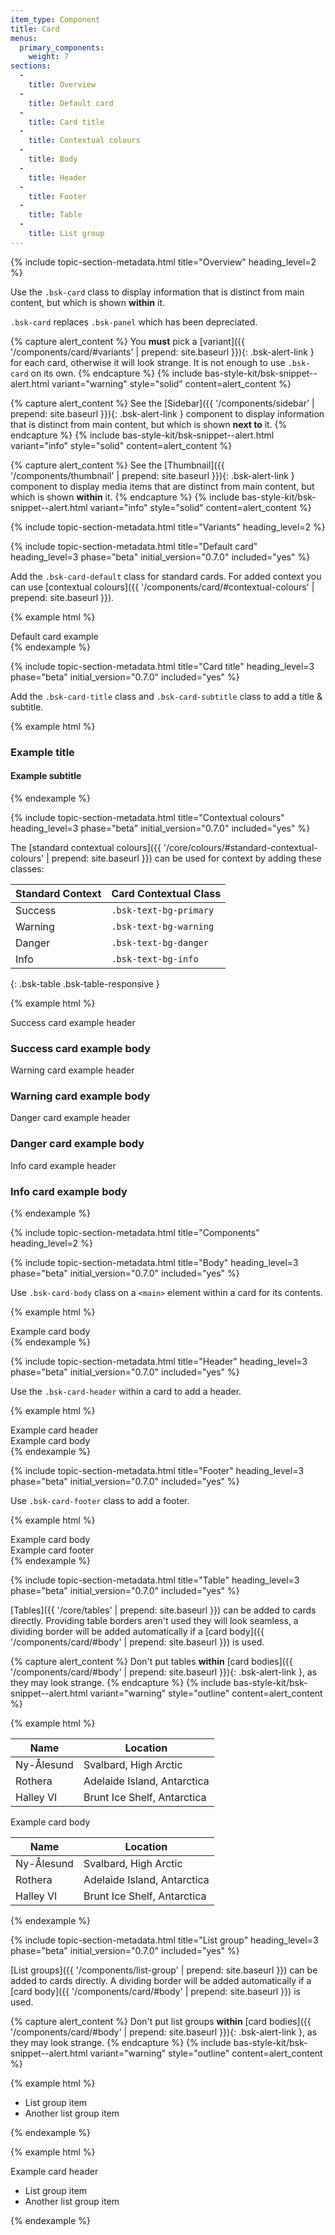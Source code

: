 ```yaml
---
item_type: Component
title: Card
menus:
  primary_components:
    weight: 7
sections:
  -
    title: Overview
  -
    title: Default card
  -
    title: Card title
  -
    title: Contextual colours
  -
    title: Body
  -
    title: Header
  -
    title: Footer
  -
    title: Table
  -
    title: List group
---
```


{% include topic-section-metadata.html
  title="Overview"
  heading_level=2
%}

Use the `.bsk-card` class to display information that is distinct from main content, but which is shown **within** it.  

`.bsk-card` replaces `.bsk-panel` which has been depreciated.

{% capture alert_content %}
You **must** pick a [variant]({{ '/components/card/#variants' | prepend: site.baseurl }}){: .bsk-alert-link } for each
card, otherwise it will look strange. It is not enough to use `.bsk-card` on its own.
{% endcapture %}
{% include bas-style-kit/bsk-snippet--alert.html
  variant="warning"
  style="solid"
  content=alert_content
%}

{% capture alert_content %}
See the [Sidebar]({{ '/components/sidebar' | prepend: site.baseurl }}){: .bsk-alert-link } component to display
information that is distinct from main content, but which is shown **next to** it.
{% endcapture %}
{% include bas-style-kit/bsk-snippet--alert.html
  variant="info"
  style="solid"
  content=alert_content
%}

{% capture alert_content %}
See the [Thumbnail]({{ '/components/thumbnail' | prepend: site.baseurl }}){: .bsk-alert-link } component to display
media items that are distinct from main content, but which is shown **within** it.
{% endcapture %}
{% include bas-style-kit/bsk-snippet--alert.html
  variant="info"
  style="solid"
  content=alert_content
%}

{% include topic-section-metadata.html
  title="Variants"
  heading_level=2
%}

{% include topic-section-metadata.html
  title="Default card"
  heading_level=3
  phase="beta"
  initial_version="0.7.0"
  included="yes"
%}

Add the `.bsk-card-default` class for standard cards. For added context you can use
[contextual colours]({{ '/components/card/#contextual-colours' | prepend: site.baseurl }}).

{% example html %}
<div class="bsk-card">
  <div class="bsk-card-body">
    Default card example
  </div>
</div>
{% endexample %}

{% include topic-section-metadata.html
  title="Card title"
  heading_level=3
  phase="beta"
  initial_version="0.7.0"
  included="yes"
%}

Add the `.bsk-card-title` class and `.bsk-card-subtitle` class to add a title & subtitle.

{% example html %}
<div class="bsk-card">
  <div class="bsk-card-body">
    <h3 class="bsk-card-title">Example title</h3>
    <h4 class="bsk-card-subtitle bsk-text-muted">Example subtitle</h4>
  </div>
</div>
{% endexample %}

{% include topic-section-metadata.html
  title="Contextual colours"
  heading_level=3
  phase="beta"
  initial_version="0.7.0"
  included="yes"
%}

The [standard contextual colours]({{ '/core/colours/#standard-contextual-colours' | prepend: site.baseurl }}) can be
used for context by adding these classes:

| Standard Context | Card Contextual Class     |
| ---------------- | -------------------------- |
| Success          | `.bsk-text-bg-primary`       |
| Warning          | `.bsk-text-bg-warning`       |
| Danger           | `.bsk-text-bg-danger`        |
| Info             | `.bsk-text-bg-info`          |
{: .bsk-table .bsk-table-responsive }

{% example html %}
<div class="bsk-card bsk-text-bg-primary">
  <div class="bsk-card-header">Success card example header</div>
  <div class="bsk-card-body">
    <h3 class="bsk-card-title">Success card example body</h3>
  </div>
</div>

<div class="bsk-card bsk-text-bg-warning">
  <div class="bsk-card-header">Warning card example header</div>
  <div class="bsk-card-body">
    <h3 class="bsk-card-title">Warning card example body</h3>
  </div>
</div>

<div class="bsk-card bsk-text-bg-danger">
  <div class="bsk-card-header">Danger card example header</div>
  <div class="bsk-card-body">
    <h3 class="bsk-card-title">Danger card example body</h3>
  </div>
</div>

<div class="bsk-card bsk-text-bg-info">
  <div class="bsk-card-header">Info card example header</div>
  <div class="bsk-card-body">
    <h3 class="bsk-card-title">Info card example body</h3>
  </div>
</div>
{% endexample %}

{% include topic-section-metadata.html
  title="Components"
  heading_level=2
%}

{% include topic-section-metadata.html
  title="Body"
  heading_level=3
  phase="beta"
  initial_version="0.7.0"
  included="yes"
%}

Use `.bsk-card-body` class on a <code>&lt;main&gt;</code> element within a card for its contents.

{% example html %}
<div class="bsk-card">
  <main class="bsk-card-body">
    Example card body
  </main>
</div>
{% endexample %}

{% include topic-section-metadata.html
  title="Header"
  heading_level=3
  phase="beta"
  initial_version="0.7.0"
  included="yes"
%}

Use the `.bsk-card-header` within a card to add a header.

{% example html %}
<div class="bsk-card">
  <div class="bsk-card-header">
    Example card header
  </div>
  <div class="bsk-card-body">
    Example card body
  </div>
</div>
{% endexample %}

{% include topic-section-metadata.html
  title="Footer"
  heading_level=3
  phase="beta"
  initial_version="0.7.0"
  included="yes"
%}

Use `.bsk-card-footer` class  to add a footer.

{% example html %}
<div class="bsk-card">
  <div class="bsk-card-body">
    Example card body
  </div>
  <div class="bsk-card-footer">
    Example card footer
  </div>
</div>
{% endexample %}

{% include topic-section-metadata.html
  title="Table"
  heading_level=3
  phase="beta"
  initial_version="0.7.0"
  included="yes"
%}

[Tables]({{ '/core/tables' | prepend: site.baseurl }}) can be added to cards directly. Providing table borders aren't
used they will look seamless, a dividing border will be added automatically if a
[card body]({{ '/components/card/#body' | prepend: site.baseurl }}) is used.

{% capture alert_content %}
Don't put tables **within** [card bodies]({{ '/components/card/#body' | prepend: site.baseurl }}){: .bsk-alert-link },
as they may look strange.
{% endcapture %}
{% include bas-style-kit/bsk-snippet--alert.html
  variant="warning"
  style="outline"
  content=alert_content
%}

{% example html %}
<div class="bsk-card">
  <table class="bsk-table">
    <thead>
      <tr>
        <th>Name</th>
        <th>Location</th>
      </tr>
    </thead>
    <tbody>
      <tr>
        <td>Ny-Ålesund</td>
        <td>Svalbard, High Arctic</td>
      </tr>
      <tr>
        <td>Rothera</td>
        <td>Adelaide Island, Antarctica</td>
      </tr>
      <tr>
        <td>Halley VI</td>
        <td>Brunt Ice Shelf, Antarctica</td>
      </tr>
    </tbody>
  </table>
</div>

<div class="bsk-card">
  <main class="bsk-card-body">
    Example card body
  </main>
  <table class="bsk-table">
    <thead>
      <tr>
        <th>Name</th>
        <th>Location</th>
      </tr>
    </thead>
    <tbody>
      <tr>
        <td>Ny-Ålesund</td>
        <td>Svalbard, High Arctic</td>
      </tr>
      <tr>
        <td>Rothera</td>
        <td>Adelaide Island, Antarctica</td>
      </tr>
      <tr>
        <td>Halley VI</td>
        <td>Brunt Ice Shelf, Antarctica</td>
      </tr>
    </tbody>
  </table>
</div>
{% endexample %}

{% include topic-section-metadata.html
  title="List group"
  heading_level=3
  phase="beta"
  initial_version="0.7.0"
  included="yes"
%}

[List groups]({{ '/components/list-group' | prepend: site.baseurl }}) can be added to cards directly. A dividing border
will be added automatically if a [card body]({{ '/components/card/#body' | prepend: site.baseurl }}) is used.

{% capture alert_content %}
Don't put list groups **within**
[card bodies]({{ '/components/card/#body' | prepend: site.baseurl }}){: .bsk-alert-link }, as they may look strange.
{% endcapture %}
{% include bas-style-kit/bsk-snippet--alert.html
  variant="warning"
  style="outline"
  content=alert_content
%}

{% example html %}
<div class="bsk-card">
  <ul class="bsk-list-group bsk-list-group-flush">
    <li class="bsk-list-group-item">List group item</li>
    <li class="bsk-list-group-item">Another list group item</li>
  </ul>
</div>
{% endexample %}

{% example html %}
<div class="bsk-card">
  <div class="bsk-card-header">
    Example card header
  </div>
  <ul class="bsk-list-group bsk-list-group-flush">
    <li class="bsk-list-group-item">List group item</li>
    <li class="bsk-list-group-item">Another list group item</li>
  </ul>
</div>
{% endexample %}
